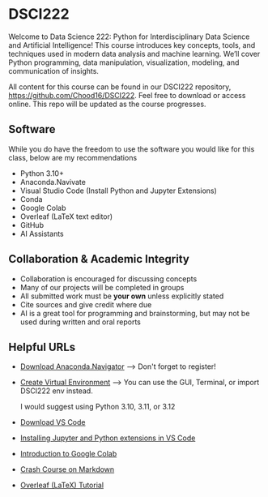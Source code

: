 # DSCI222

Welcome to Data Science 222: Python for Interdisciplinary Data Science and Artificial Intelligence! This course introduces key concepts, tools, and techniques used in modern data analysis and machine learning. We’ll cover Python programming, data manipulation, visualization, modeling, and communication of insights.

All content for this course can be found in our DSCI222 repository, https://github.com/Chood16/DSCI222.
Feel free to download or access online. This repo will be updated as the course progresses.

## Software
While you do have the freedom to use the software you would like for this class, below are my recommendations
* Python 3.10+
* Anaconda.Navivate
* Visual Studio Code (Install Python and Jupyter Extensions)
* Conda
* Google Colab
* Overleaf (LaTeX text editor)
* GitHub
* AI Assistants

## Collaboration & Academic Integrity
* Collaboration is encouraged for discussing concepts
* Many of our projects will be completed in groups
* All submitted work must be **your own** unless explicitly stated
* Cite sources and give credit where due
* AI is a great tool for programming and brainstorming, but may not be used during written and oral reports

## Helpful URLs
* [Download Anaconda.Navigator](https://www.anaconda.com/download/success) --> Don't forget to register!
* [Create Virtual Environment](https://www.youtube.com/watch?v=A8dlq-AUDpc) --> You can use the GUI, Terminal, or import DSCI222 env instead. 

    I would suggest using Python 3.10, 3.11, or 3.12
* [Download VS Code](https://code.visualstudio.com/download)
* [Installing Jupyter and Python extensions in VS Code](https://www.youtube.com/watch?v=suAkMeWJ1yE)
* [Introduction to Google Colab](https://www.youtube.com/watch?v=inN8seMm7UI) 
* [Crash Course on Markdown](https://www.youtube.com/watch?v=_PPWWRV6gbA&t=60s)
* [Overleaf (LaTeX) Tutorial](https://www.youtube.com/playlist?list=PLHXZ9OQGMqxcWWkx2DMnQmj5os2X5ZR73)

  
